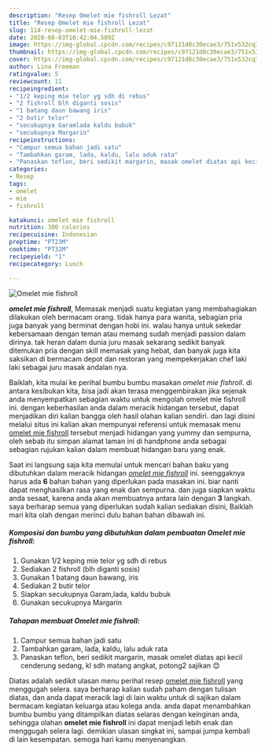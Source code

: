 ```yaml
---
description: "Resep Omelet mie fishroll Lezat"
title: "Resep Omelet mie fishroll Lezat"
slug: 114-resep-omelet-mie-fishroll-lezat
date: 2020-08-03T10:42:04.589Z
image: https://img-global.cpcdn.com/recipes/c97121d8c30ecae3/751x532cq70/omelet-mie-fishroll-foto-resep-utama.jpg
thumbnail: https://img-global.cpcdn.com/recipes/c97121d8c30ecae3/751x532cq70/omelet-mie-fishroll-foto-resep-utama.jpg
cover: https://img-global.cpcdn.com/recipes/c97121d8c30ecae3/751x532cq70/omelet-mie-fishroll-foto-resep-utama.jpg
author: Lina Freeman
ratingvalue: 5
reviewcount: 11
recipeingredient:
- "1/2 keping mie telor yg sdh di rebus"
- "2 fishroll blh diganti sosis"
- "1 batang daun bawang iris"
- "2 butir telor"
- "secukupnya Garamlada kaldu bubuk"
- "secukupnya Margarin"
recipeinstructions:
- "Campur semua bahan jadi satu"
- "Tambahkan garam, lada, kaldu, lalu aduk rata"
- "Panaskan teflon, beri sedikit margarin, masak omelet diatas api kecil cenderung sedang, kl sdh matang angkat, potong2 sajikan 😊"
categories:
- Resep
tags:
- omelet
- mie
- fishroll

katakunci: omelet mie fishroll 
nutrition: 300 calories
recipecuisine: Indonesian
preptime: "PT23M"
cooktime: "PT32M"
recipeyield: "1"
recipecategory: Lunch

---
```



![Omelet mie fishroll](https://img-global.cpcdn.com/recipes/c97121d8c30ecae3/751x532cq70/omelet-mie-fishroll-foto-resep-utama.jpg)

<b><i>omelet mie fishroll</i></b>, Memasak menjadi suatu kegiatan yang membahagiakan dilakukan oleh bermacam orang. tidak hanya para wanita, sebagian pria juga banyak yang berminat dengan hobi ini. walau hanya untuk sekedar kebersamaan dengan teman atau memang sudah menjadi passion dalam dirinya. tak heran dalam dunia juru masak sekarang sedikit banyak ditemukan pria dengan skill memasak yang hebat, dan banyak juga kita saksikan di bermacam depot dan restoran yang mempekerjakan chef laki laki sebagai juru masak andalan nya.



Baiklah, kita mulai ke perihal bumbu bumbu masakan <i>omelet mie fishroll</i>. di antara kesibukan kita, bisa jadi akan terasa menggembirakan jika sejenak anda menyempatkan sebagian waktu untuk mengolah omelet mie fishroll ini. dengan keberhasilan anda dalam meracik hidangan tersebut, dapat menjadikan diri kalian bangga oleh hasil olahan kalian sendiri. dan lagi disini melalui situs ini kalian akan mempunyai referensi untuk memasak menu <u>omelet mie fishroll</u> tersebut menjadi hidangan yang yummy dan sempurna, oleh sebab itu simpan alamat laman ini di handphone anda sebagai sebagian rujukan kalian dalam membuat hidangan baru yang enak.


Saat ini langsung saja kita memulai untuk mencari bahan baku yang dibutuhkan dalam meracik hidangan <u><i>omelet mie fishroll</i></u> ini. seenggaknya harus ada <b>6</b> bahan bahan yang diperlukan pada masakan ini. biar nanti dapat menghasilkan rasa yang enak dan sempurna. dan juga siapkan waktu anda sesaat, karena anda akan membuatnya antara lain dengan <b>3</b> langkah. saya berharap semua yang diperlukan sudah kalian sediakan disini, Baiklah mari kita olah dengan merinci dulu bahan bahan dibawah ini.

<!--inarticleads1-->

##### Komposisi dan bumbu yang dibutuhkan dalam pembuatan Omelet mie fishroll:

1. Gunakan 1/2 keping mie telor yg sdh di rebus
1. Sediakan 2 fishroll (blh diganti sosis)
1. Gunakan 1 batang daun bawang, iris
1. Sediakan 2 butir telor
1. Siapkan secukupnya Garam,lada, kaldu bubuk
1. Gunakan secukupnya Margarin




<!--inarticleads2-->

##### Tahapan membuat Omelet mie fishroll:

1. Campur semua bahan jadi satu
1. Tambahkan garam, lada, kaldu, lalu aduk rata
1. Panaskan teflon, beri sedikit margarin, masak omelet diatas api kecil cenderung sedang, kl sdh matang angkat, potong2 sajikan 😊




Diatas adalah sedikit ulasan menu perihal resep <u>omelet mie fishroll</u> yang menggugah selera. saya berharap kalian sudah paham dengan tulisan diatas, dan anda dapat meracik lagi di lain waktu untuk di sajikan dalam bermacam kegiatan keluarga atau kolega anda. anda dapat menambahkan bumbu bumbu yang ditampilkan diatas selaras dengan keinginan anda, sehingga olahan <b>omelet mie fishroll</b> ini dapat menjadi lebih enak dan menggugah selera lagi. demikian ulasan singkat ini, sampai jumpa kembali di lain kesempatan. semoga hari kamu menyenangkan.
